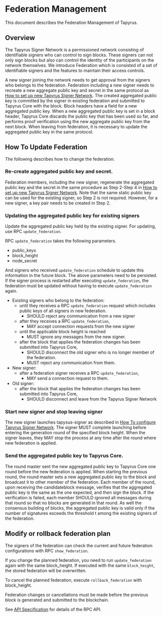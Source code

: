 # Federation Management

This document describes the Federation Management of Tapyrus.

## Overview

The Tapyrus Signer Network is a permissioned network consisting of identifiable signers who can control to sign blocks.
These signers can not only sign blocks but also can control the identity of the participants on the network themselves.
We introduce Federation which is consisted of a set of identifiable signers and the features to maintain their access controls.

A new signer joining the network needs to get approval from the signers who belongs to the federation.
Federation including a new signer needs to recreate a new aggregate public key and secret in the same protocol as [How to set up new Tapyrus Signer Network](./setup.md).
The created aggregated public key is committed by the signer in existing federation and submitted to Tapyrus Core with the block.
Block headers have a field for a new aggregated public key.
When a new aggregated public key is set in a block header, Tapyrus Core discards the public key that has been used so far, and performs proof verification using the new aggregate public key from the next block.
When leaving from federation, it is necessary to update the aggregated public key in the same protocol.

## How To Update Federation

The following describes how to change the federation.

### Re-create aggregated public key and secret.

Federation members, including the new signer, regenerate the aggregated public key and the secret in the same procedure as Step 2-Step 4 in [How to set up new Tapyrus Signer Network](./setup.md).
Note that the same static public key can be used for the existing signer, so Step 2 is not required. However, for a new signer, a key pair needs to be created in Step 2.

### Updating the aggregated public key for existing signers

Update the aggregated public key held by the existing signer.
For updating, use RPC `update_federation`.

RPC `update_federation` takes the following parameters.

- public_keys
- block_height
- node_secret

And signers who received `update_federation` schedule to update this information in the future block.
The above parameters need to be persisted. If the signer process is restarted after executing `update_federation`, the federation must be updated without having to execute `update_federation` again.

- Existing signers who belong to the federation:
  - until they receives a RPC `update_federation` request which includes public keys of all signers in new federation.
    - SHOULD reject any communication from a new signer
  - after they receives a RPC `update_federation`,
    - MAY accept connection requests from the new signer
  - until the applicable block height is reached
    - MUST ignore any messages from the new signer.
  - after the block that applies the federation changes has been submitted into Tapyrus Core,
    - SHOULD disconnect the old signer who is no longer member of the federation.
    - MUST reject any communication from them.
- New signer:
  - after a federation signer receives a RPC `update_federation`,
    - MAY send a connection request to them.
- Old signer:
  - after the block that applies the federation changes has been submitted into Tapyrus Core,
    - SHOULD disconnect and leave from the Tapyrus Signer Network

### Start new signer and stop leaving signer

The new signer launches tapysus-signer as described in [How To configure Tapyrus Signer Network](./configuration.md).
The signer MUST complete launching before entering the generation round of the specified block height.
When the signer leaves, they MAY stop the process at any time after the round where new federation is applied.

### Send the aggregated public key to Tapyrus Core.

The round master sent the new aggregated public key to Tapyrus Core one round before the new federation is applied.
When starting the previous round, the round master sets a new aggregated public key to the block and broadcast it to other member of the federation.
Each member of the round, upon receiving the candidateblock message, verifies that the aggregated public key is the same as the one expected, and then sign the block.
If the verification is failed, each member SHOULD ignored all messages during that round so that no blocks are generated in that round.
As well the consensus building of blocks, the aggregated public key is valid only if the number of signatures exceeds the threshold t among the existing signers of the federation.

## Modify or rollback federation plan

The signers of the federation can check the current and future federation configurations with RPC `show_federation`.

If you change the planned federation, you need to run `update_federation` again with the same block_height.
If executed with the same `block_height`, the stored federation will be overwritten.

To cancel the planned federation, execute `rollback_federation` with block_height.

Federation changes or cancellations must be made before the previous block is generated and submitted to the blockchain.

See [API Specification](./rpc.yaml) for details of the RPC API.
